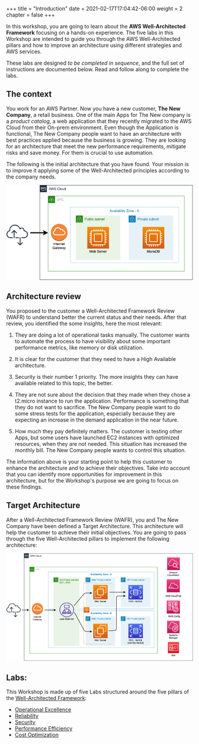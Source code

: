+++
title = "Introduction"
date = 2021-02-17T17:04:42-06:00
weight = 2
chapter = false
+++

In this workshop, you are going to learn about the **AWS Well-Architected Framework** focusing on a hands-on experience. The five labs in this Workshop are intended to guide you through the AWS Well-Architected pillars and how to improve an architecture using different strategies and AWS services.

These labs are designed *to be completed in sequence*, and the full set of instructions are documented below. Read and follow along to complete the labs. 

## The context

You work for an AWS Partner. Now you have a new customer, **The New Company**, a retail business. One of the main Apps for The New company is a *product catalog*, a web application that they recently migrated to the AWS Cloud from their On-prem environment. Even though the Application is functional, The New Company people want to have an architecture with best practices applied because the business is growing.  They are looking for an architecture that meet the new performance requirements, mitigate risks and save money. For them is crucial to use automation. 

The following is the initial architecture that you have found. Your mission is to improve it applying some of the Well-Architected principles according to the company needs. 

<img src="images/starting-point.png" alt="drawing" width="600"/>

## Architecture review

You proposed to the customer a Well-Architected Framework Review (WAFR) to understand better the current status and their needs. After that review, you identified the some insights, here the most relevant:

1. They are doing a lot of operational tasks manually. The customer wants to automate the process to have visibility about some important performance metrics, like memory or disk utilization.

1. It is clear for the customer that they need to have a High Available architecture. 

1. Security is their number 1 priority. The more insights they can have available related to this topic, the better.

1. They are not sure about the decision that they made when they chose a t2.micro instance to run the application. Performance is something that they do not want to sacrifice. The New Company people want to do some stress tests for the application, especially because they are expecting an increase in the demand application in the near future.

1. How much they pay definitely matters. The customer is testing other Apps, but some users have launched EC2 instances with optimized resources, when they are not needed. This situation has increased the monthly bill. The New Company people wants to control this situation. 

The information above is your starting point to help this customer to enhance the architecture and to achieve their objectives. Take into account that you can identify more opportunities for improvement in this architecture, but for the Workshop's purpose we are going to focus on these findings. 


## Target Architecture

After a Well-Architected Framework Review (WAFR), you and The New Company have been defined a Target Architecture. This architecture will help the customer to achieve their initial objectives. You are going to pass through the five Well-Architected pillars to implement the following architecture:

<img src="images/target.png" alt="drawing" width="1100"/>


## Labs:

This Workshop is made up of five Labs structured around the five pillars of the [Well-Architected Framework](https://aws.amazon.com/well-architected):

-   [Operational Excellence](https://main.d2azidedm760yt.amplifyapp.com/work2/)
-   [Reliability](https://main.d2azidedm760yt.amplifyapp.com/work3/)
-   [Security](https://main.d2azidedm760yt.amplifyapp.com/work4/)
-   [Performance Efficiency](https://main.d2azidedm760yt.amplifyapp.com/work5/)
-   [Cost Optimization](https://main.d2azidedm760yt.amplifyapp.com/work6/)









	


